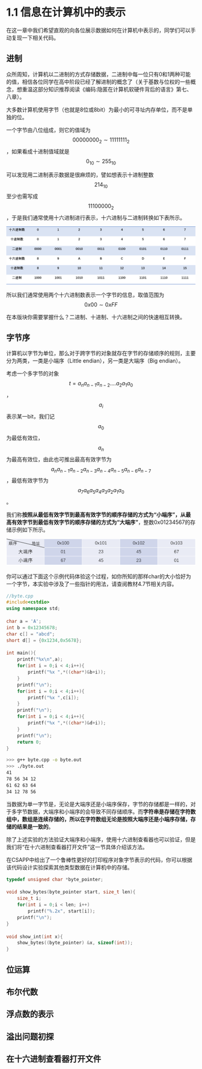 # 1.1 信息在计算机中的表示

在这一章中我们希望直观的向各位展示数据如何在计算机中表示的，同学们可以手动复现一下相关代码。

## 进制

众所周知，计算机以二进制的方式存储数据，二进制中每一位只有0和1两种可能的值，相信各位同学在高中阶段已经了解进制的概念了（关于基数与位权的一些概念，想重温这部分知识推荐阅读《编码:隐匿在计算机软硬件背后的语言》第七、八章）。

大多数计算机使用字节（也就是8位或8bit）为最小的可寻址内存单位，而不是单独的位。

一个字节由八位组成，则它的值域为$$00000000_2\sim11111111_2$$，如果看成十进制值域就是$$0_{10}\sim 255_{10}$$

可以发现用二进制表示数据是很麻烦的，譬如想表示十进制整数$$214_{10}$$至少也需写成$$11100000_2$$，于是我们通常使用十六进制进行表示，十六进制与二进制转换如下表所示。

![](.\进制转换.png)

所以我们通常使用两个十六进制数表示一个字节的信息，取值范围为$$0x00\sim 0xFF$$

在本版块你需要掌握什么？二进制、十进制、十六进制之间的快速相互转换。

## 字节序

计算机以字节为单位，那么对于跨字节的对象就存在字节的存储顺序的规则，主要分为两类，一类是小端序（Little endian），另一类是大端序（Big endian）。

考虑一个多字节的对象$$t = a_na_{n-1}a_{n-2}....a_2a_1a_0$$，$$a_i$$表示某一bit，我们记$$a_0$$为最低有效位，$$a_n$$为最高有效位，由此也可推出最高有效字节为$$a_na_{n-1}a_{n-2}a_{n-3}a_{n-4}a_{n-5}a_{n-6}a_{n-7}$$，最低有效字节为$$a_7a_6a_5a_4a_3a_2a_1a_0$$。

我们称**按照从最低有效字节到最高有效字节的顺序存储的方式为“小端序”，从最高有效字节到最低有效字节的顺序存储的方式为“大端序”**，整数0x01234567的存储示例如下所示。

![字节序](.\字节序.png)

你可以通过下面这个示例代码体验这个过程，如你所知的那样char的大小恰好为一个字节，本实验中涉及了一些指针的用法，请查阅教材4.7节相关内容。

```c++
//byte.cpp
#include<cstdio>
using namespace std;

char a = 'A';
int b = 0x12345678;
char c[] = "abcd";
short d[] = {0x1234,0x5678};

int main(){
	printf("%x\n",a);
    for(int i = 0;i < 4;i++){
        printf("%x ",*((char*)&b+i));
    }
    printf("\n");
    for(int i = 0;i < 4;i++){
        printf("%x ",c[i]);
    }
    printf("\n");
    for(int i = 0;i < 4;i++){
        printf("%x ",*((char*)&d+i));
    }
    printf("\n");
    return 0;
}
```

```sh
>>> g++ byte.cpp -o byte.out
>>> ./byte.out
41
78 56 34 12 
61 62 63 64 
34 12 78 56 
```

当数据为单一字节是，无论是大端序还是小端序保存，字节的存储都是一样的，对于多字节数据，大端序和小端序的会导致不同存储顺序。而**字符串是存储在字符数组中，数组是连续存储的，所以在字符数组无论是按照大端序还是小端序存储，存储的结果是一致的**。

除了上述实验的方法验证大端序和小端序，使用十六进制查看器也可以验证，但是我们将“在十六进制查看器打开文件”这一节具体介绍该方法。

在CSAPP中给出了一个鲁棒性更好的打印程序对象字节表示的代码，你可以根据该代码设计实验探索其他类型数据在计算机中的存储。

```c++
typedef unsigned char *byte_pointer;

void show_bytes(byte_pointer start, size_t len){
	size_t i;
	for(int i = 0;i < len; i++)
		printf("%.2x", start[i]);
	printf("\n");
}

void show_int(int x){
    show_bytes((byte_pointer) &x, sizeof(int));
}
```



## 位运算

## 布尔代数

## 浮点数的表示

## 溢出问题初探

## 在十六进制查看器打开文件